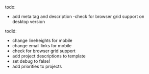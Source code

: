 todo:
- add meta tag and description
-check for browser grid support on desktop version

todid:
- change lineheights for mobile
- change email links for mobile
- check for browser grid support 
- add project descriptions to template
- set debug to false!
- add priorities to projects
